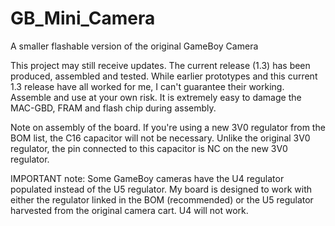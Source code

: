 # GB_Mini_Camera
A smaller flashable version of the original GameBoy Camera

This project may still receive updates. The current release (1.3) has been produced, assembled and tested.
While earlier prototypes and this current 1.3 release have all worked for me, I can't guarantee their working.
Assemble and use at your own risk. It is extremely easy to damage the MAC-GBD, FRAM and flash chip during assembly.

Note on assembly of the board. If you're using a new 3V0 regulator from the BOM list, the C16 capacitor will not be necessary. Unlike the original 3V0 regulator, the pin connected to this capacitor is NC on the new 3V0 regulator.

IMPORTANT note:
Some GameBoy cameras have the U4 regulator populated instead of the U5 regulator. My board is designed to work with either the regulator linked in the BOM (recommended) or the U5 regulator harvested from the original camera cart. U4 will not work.
